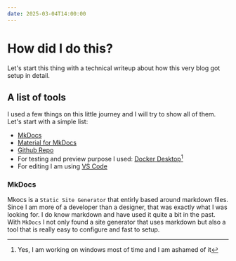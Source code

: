 ```yaml
---
date: 2025-03-04T14:00:00
---
```


# How did I do this?

Let's start this thing with a technical writeup about how this very blog got setup in detail.

## A list of tools

I used a few things on this little journey and I will try to show all of them. Let's start with a simple list:

- [MkDocs](https://www.mkdocs.org/user-guide/deploying-your-docs/)
- [Material for MkDocs](https://github.com/squidfunk/mkdocs-material)
- [Github Repo](https://github.com/neuromancer10/blog)
- For testing and preview purpose I used: [Docker Desktop](https://www.docker.com/products/docker-desktop/)[^1]
- For editing I am using [VS Code](https://code.visualstudio.com)

[^1]: Yes, I am working on windows most of time and I am ashamed of it

### MkDocs

Mkocs is a `Static Site Generator` that entirly based around markdown files. Since I am more of a developer than a designer, that was exactly what I was looking for. I do know markdown and have used it quite a bit in the past.
With `MkDocs` I not only found a site generator that uses markdown but also a tool that is really easy to configure and fast to setup.  
